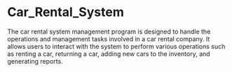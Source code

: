 # Car_Rental_System
The car rental system management program is designed to handle the operations and management tasks involved in a car rental company. It allows users to interact with the system to perform various operations such as renting a car, returning a car, adding new cars to the inventory, and generating reports.
